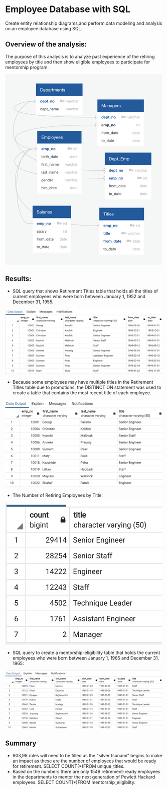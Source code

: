 # Employee Database with SQL 

Create entity relationship diagrams,and perform data modeling and analysis on an employee database using SQL.


## Overview of the analysis:


The purpose of this analysis is to analyze past experience of the retiring employees by title and then show eligible employees to participate for mentorship program. 


<img width="500" src = "https://github.com/silpapoudell/Bootcamp-UTA-VIRT-DATA-PT-04-2021-U-B-MW/blob/main/07-Employee/Pewlett-Hackard-Analysis/images/ERDiagram.png">

## Results:

- SQL query that shows Retirement Titles table that holds all the titles of current employees who were born between January 1, 1952 and December 31, 1955.

<img width="500" src="https://github.com/silpapoudell/Bootcamp-UTA-VIRT-DATA-PT-04-2021-U-B-MW/blob/main/07-Employee/Pewlett-Hackard-Analysis/images/retirement_titles.png">


- Because some employees may have multiple titles in the Retirement Titles table due to promotions, the DISTINCT ON statement was used to create a table that contains the most recent title of each employee.

<img width="500" src="https://github.com/silpapoudell/Bootcamp-UTA-VIRT-DATA-PT-04-2021-U-B-MW/blob/main/07-Employee/Pewlett-Hackard-Analysis/images/unique_titles.png">


- The Number of Retiring Employees by Title:

<img width="500" src="https://github.com/silpapoudell/Bootcamp-UTA-VIRT-DATA-PT-04-2021-U-B-MW/blob/main/07-Employee/Pewlett-Hackard-Analysis/images/retiring_titles.png">


- SQL query to create a mentorship-eligibility table that holds the current employees who were born between January 1, 1965 and December 31, 1965:


<img width="500" src="https://github.com/silpapoudell/Bootcamp-UTA-VIRT-DATA-PT-04-2021-U-B-MW/blob/main/07-Employee/Pewlett-Hackard-Analysis/images/mentoring_titles.png">




## Summary 

- 903,98 roles will need to be filled as the "silver tsunami" begins to make an impact as these are the number of employees that would be ready for retirement. SELECT COUNT(*)FROM unique_titles.
- Based on the numbers there are only 1549 retirement-ready employees in the departments to mentor the next generation of Pewlett Hackard employees. SELECT COUNT(*)FROM mentorship_eligibilty.
